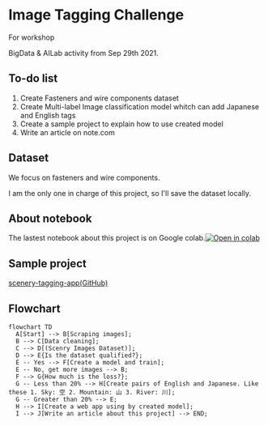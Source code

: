 # Image Tagging Challenge
For workshop

BigData & AILab activity from Sep 29th 2021.

## To-do list
1. Create Fasteners and wire components dataset
2. Create Multi-label Image classification model whitch can add Japanese and English tags
3. Create a sample project to explain how to use created model
4. Write an article on note.com

## Dataset
We focus on fasteners and wire components.

I am the only one in charge of this project, so I'll save the dataset locally.

## About notebook
The lastest notebook about this project is on Google colab.[![Open in colab](https://colab.research.google.com/assets/colab-badge.svg)](https://colab.research.google.com/drive/18YxYSgaUemib1lpAY4RtaZQZtO86oLsj?usp=sharing)

## Sample project
[scenery-tagging-app(GitHub)](https://github.com/ryu-i-engineer/scenery-tagging-app)

## Flowchart
```mermaid
flowchart TD
  A[Start] --> B[Scraping images];
  B --> C[Data cleaning];
  C --> D[(Scenry Images Dataset)];
  D --> E{Is the dataset qualified?};
  E -- Yes --> F[Create a model and train];
  E -- No, get more images --> B;
  F --> G{How much is the loss?};
  G -- Less than 20% --> H[Create pairs of English and Japanese. Like these 1. Sky: 空 2. Mountain: 山 3. River: 川];
  G -- Greater than 20% --> E;
  H --> I[Create a web app using by created model];
  I --> J[Write an article about this project] --> END;
```
